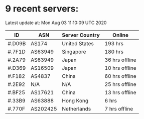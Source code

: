 # 9 recent servers:

Latest update at: Mon Aug 03 11:10:09 UTC 2020

| ID | ASN | Server Country | Online |
| -- | --- | -------------- | ------ |
| #.D09B | AS174 | United States | 193 hrs |
| #.7F1D | AS63949 | Singapore | 180 hrs |
| #.2A79 | AS63949 | Japan | 36 hrs offline |
| #.D369 | AS16509 | Japan | 10 hrs offline |
| #.F182 | AS4837 | China | 60 hrs offline |
| #.2E92 | N/A | N/A | 25 hrs offline |
| #.BF25 | AS17621 | China | 13 hrs offline |
| #.33B9 | AS63888 | Hong Kong | 6 hrs |
| #.770F | AS202425 | Netherlands | 7 hrs offline |

